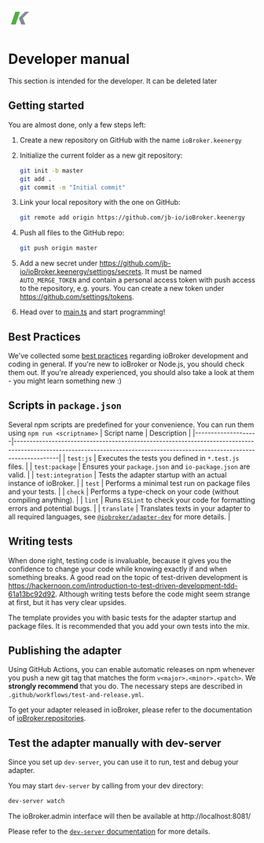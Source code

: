 ![Logo](../admin/keenergy.png)
# Developer manual
This section is intended for the developer. It can be deleted later

## Getting started

You are almost done, only a few steps left:
1. Create a new repository on GitHub with the name `ioBroker.keenergy`
1. Initialize the current folder as a new git repository:  
    ```bash
    git init -b master
    git add .
    git commit -m "Initial commit"
    ```
1. Link your local repository with the one on GitHub:  
    ```bash
    git remote add origin https://github.com/jb-io/ioBroker.keenergy
    ```

1. Push all files to the GitHub repo:  
    ```bash
    git push origin master
    ```
1. Add a new secret under https://github.com/jb-io/ioBroker.keenergy/settings/secrets. It must be named `AUTO_MERGE_TOKEN` and contain a personal access token with push access to the repository, e.g. yours. You can create a new token under https://github.com/settings/tokens.

1. Head over to [main.ts](main.js) and start programming!

## Best Practices
We've collected some [best practices](https://github.com/ioBroker/ioBroker.repositories#development-and-coding-best-practices) regarding ioBroker development and coding in general. If you're new to ioBroker or Node.js, you should
check them out. If you're already experienced, you should also take a look at them - you might learn something new :)

## Scripts in `package.json`
Several npm scripts are predefined for your convenience. You can run them using `npm run <scriptname>`
| Script name        | Description                                                                                                                                                              |
|--------------------|--------------------------------------------------------------------------------------------------------------------------------------------------------------------------|
| `test:js`          | Executes the tests you defined in `*.test.js` files.                                                                                                                     |
| `test:package`     | Ensures your `package.json` and `io-package.json` are valid.                                                                                                             |
| `test:integration` | Tests the adapter startup with an actual instance of ioBroker.                                                                                                           |
| `test`             | Performs a minimal test run on package files and your tests.                                                                                                             |
| `check`            | Performs a type-check on your code (without compiling anything).                                                                                                         |
| `lint`             | Runs `ESLint` to check your code for formatting errors and potential bugs.                                                                                               |
| `translate`        | Translates texts in your adapter to all required languages, see [`@iobroker/adapter-dev`](https://github.com/ioBroker/adapter-dev#manage-translations) for more details. |

## Writing tests
When done right, testing code is invaluable, because it gives you the 
confidence to change your code while knowing exactly if and when 
something breaks. A good read on the topic of test-driven development 
is https://hackernoon.com/introduction-to-test-driven-development-tdd-61a13bc92d92. 
Although writing tests before the code might seem strange at first, but it has very 
clear upsides.

The template provides you with basic tests for the adapter startup and package files.
It is recommended that you add your own tests into the mix.

## Publishing the adapter
Using GitHub Actions, you can enable automatic releases on npm whenever you push a new git tag that matches the form 
`v<major>.<minor>.<patch>`. We **strongly recommend** that you do. The necessary steps are described in `.github/workflows/test-and-release.yml`.

To get your adapter released in ioBroker, please refer to the documentation 
of [ioBroker.repositories](https://github.com/ioBroker/ioBroker.repositories#requirements-for-adapter-to-get-added-to-the-latest-repository).

## Test the adapter manually with dev-server
Since you set up `dev-server`, you can use it to run, test and debug your adapter.

You may start `dev-server` by calling from your dev directory:
```bash
dev-server watch
```

The ioBroker.admin interface will then be available at http://localhost:8081/

Please refer to the [`dev-server` documentation](https://github.com/ioBroker/dev-server#command-line) for more details.
